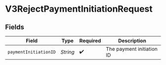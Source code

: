 # V3RejectPaymentInitiationRequest


## Fields

| Field                     | Type                      | Required                  | Description               |
| ------------------------- | ------------------------- | ------------------------- | ------------------------- |
| `paymentInitiationID`     | *String*                  | :heavy_check_mark:        | The payment initiation ID |